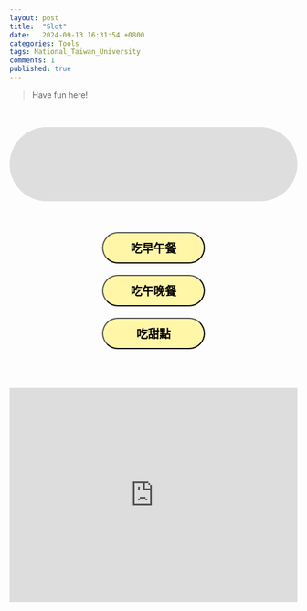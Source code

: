 ```yaml
---
layout: post
title:  "Slot"
date:   2024-09-13 16:31:54 +0800
categories: Tools
tags: National_Taiwan_University
comments: 1
published: true
---
```


> Have fun here!

<html lang="zh-Hant">
<head>
    <meta charset="UTF-8">
    <meta name="viewport" content="width=device-width, initial-scale=1.0">
		<title>Slot</title>
		<style>
			button{
				border-radius: 50px;
				background-color: #fff6a8;
				font-size: 20px;
				border-style: outset; 
				width: 180px;
				height: 55px;
				margin-top: 20px;
				font-weight: bold;
			}
			#MealChoice{
				/* margin: 20px 55px; */
				background-color:#dedede;
				padding-top: 30px;
				/* width: 270px; */
				height: 100px;
				border-radius: 100px;
				text-align: center;
				font-weight: bold;
			}
			#Bbox{
				text-align: center;
			}
		</style>
	</head>
	<body>
		<div id="box">
        <br><br>
		<div id="MealChoice" style="font-size: 30px">　</div><br><br>
		<div id="Bbox"><button id="btn1" onclick="brSlot()">吃早午餐</button><br><button id="btn2" onclick="lndrSlot()">吃午晚餐</button><br><button id="btn3" onclick="DesSlot()">吃甜點</button></div>
		<br><br>
		</div>
		<div id="result"></div>
		<br><br>
		<iframe src="https://www.google.com/maps/embed?pb=!1m18!1m12!1m3!1d3615.400377588454!2d121.54198327522911!3d25.02048317782519!2m3!1f0!2f0!3f0!3m2!1i1024!2i768!4f13.1!3m3!1m2!1s0x3442aa2f62767a83%3A0x6542f7368e298bcd!2z5ZyL56uL6Ie654Gj5aSn5a245bel5a246Zmi5bel5qWt5bel56iL5a2456CU56m25omA!5e0!3m2!1sen!2stw!4v1726369623219!5m2!1sen!2stw" width="100%" height="375px" style="border:0;" allowfullscreen="" loading="lazy" referrerpolicy="no-referrer-when-downgrade"></iframe>
		<script>	
			var br = ["福二", "鱷吐司", "耍性子Xai Xing Dé", "八分目咖啡", "豬ㄟ", "雪球咖啡"];
			var lndr = ["雙月食品社", "山嵐拉麵", "隱家拉麵", "麥當勞", "親來食堂", "淬煉廚房", "好義外", "林記海南雞飯", "鑫吉野烤肉飯", "JJ'S POKE", "師大第一腿", "泰街頭", "壹之穴沾麵專門店"];
			var desdr = ["mr.雪腐", "肉桂樹", "芋芋甜點舖", "造糕的人", "布列塔尼甜點", "Percent CAFE %", "ぼろパン"];
			function brRand(){
				var x = Math.floor(Math.random() * (br.length));	
				document.getElementById("MealChoice").innerHTML = br[x];	
				for(var i=1;i<13;i++){
					var a=Math.floor(Math.random()*255);
					var b=Math.floor(Math.random()*255);
					var c=Math.floor(Math.random()*255);
					document.getElementById("MealChoice").style.color = "rgb(" + a + "," + b + "," + c + ")";
				}					
			}
			function lndrRand(){
				var y = Math.floor(Math.random() * (lndr.length));	
				document.getElementById("MealChoice").innerHTML = lndr[y];	
				for(var i=1;i<13;i++){
					var a=Math.floor(Math.random()*255);
					var b=Math.floor(Math.random()*255);
					var c=Math.floor(Math.random()*255);
					document.getElementById("MealChoice").style.color = "rgb(" + a + "," + b + "," + c + ")";
				}
			}
			function DesRand(){
				var z = Math.floor(Math.random() * (desdr.length));	
				document.getElementById("MealChoice").innerHTML = desdr[z];	
				for(var i=1;i<13;i++){
					var a=Math.floor(Math.random()*255);
					var b=Math.floor(Math.random()*255);
					var c=Math.floor(Math.random()*255);
					document.getElementById("MealChoice").style.color = "rgb(" + a + "," + b + "," + c + ")";
				}
			}
			var counter=0;
			var id = "";
			function brSlot(){	
				counter++;
				if(counter%2==1){
					document.getElementById("btn1").innerHTML = "決定!";
					id = setInterval(brRand, 60);
				}
				if(counter%2==0){
					clearInterval(id);
					document.getElementById("btn1").innerHTML = "吃早午餐";
				}
			}
			var countera = 0;
			var ida = "";			
			function lndrSlot(){	
				countera++;
				if(countera%2==1){
					document.getElementById("btn2").innerHTML = "決定!";
					ida = setInterval(lndrRand, 60);
				}
				if(countera%2==0){
					clearInterval(ida);
					document.getElementById("btn2").innerHTML = "吃午晚餐";
				}
			}	
			var counterb = 0;
			var idb = "";			
			function DesSlot(){	
				counterb++;
				if(counterb%2==1){
					document.getElementById("btn3").innerHTML = "決定!";
					idb = setInterval(DesRand, 60);
				}
				if(counterb%2==0){
					clearInterval(idb);
					document.getElementById("btn3").innerHTML = "吃甜點";
				}
			}	
		</script>
	</body>
</html>

